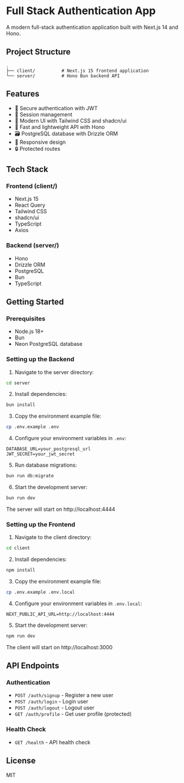 # Full Stack Authentication App

A modern full-stack authentication application built with Next.js 14 and Hono.

## Project Structure

```
.
├── client/          # Next.js 15 frontend application
└── server/          # Hono Bun backend API
```

## Features

- 🔐 Secure authentication with JWT
- 🔑 Session management
- 🎨 Modern UI with Tailwind CSS and shadcn/ui
- 🚀 Fast and lightweight API with Hono
- 🗃️ PostgreSQL database with Drizzle ORM
- 📱 Responsive design
- 🔒 Protected routes

## Tech Stack

### Frontend (client/)

- Next.js 15
- React Query
- Tailwind CSS
- shadcn/ui
- TypeScript
- Axios

### Backend (server/)

- Hono
- Drizzle ORM
- PostgreSQL
- Bun
- TypeScript

## Getting Started

### Prerequisites

- Node.js 18+
- Bun
- Neon PostgreSQL database

### Setting up the Backend

1. Navigate to the server directory:

```bash
cd server
```

2. Install dependencies:

```bash
bun install
```

3. Copy the environment example file:

```bash
cp .env.example .env
```

4. Configure your environment variables in `.env`:

```
DATABASE_URL=your_postgresql_url
JWT_SECRET=your_jwt_secret
```

5. Run database migrations:

```bash
bun run db:migrate
```

6. Start the development server:

```bash
bun run dev
```

The server will start on http://localhost:4444

### Setting up the Frontend

1. Navigate to the client directory:

```bash
cd client
```

2. Install dependencies:

```bash
npm install
```

3. Copy the environment example file:

```bash
cp .env.example .env.local
```

4. Configure your environment variables in `.env.local`:

```
NEXT_PUBLIC_API_URL=http://localhost:4444
```

5. Start the development server:

```bash
npm run dev
```

The client will start on http://localhost:3000

## API Endpoints

### Authentication

- `POST /auth/signup` - Register a new user
- `POST /auth/login` - Login user
- `POST /auth/logout` - Logout user
- `GET /auth/profile` - Get user profile (protected)

### Health Check

- `GET /health` - API health check

## License

MIT
